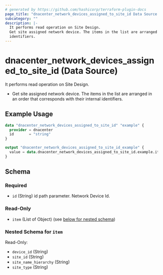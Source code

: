 ```yaml
---
# generated by https://github.com/hashicorp/terraform-plugin-docs
page_title: "dnacenter_network_devices_assigned_to_site_id Data Source - terraform-provider-dnacenter"
subcategory: ""
description: |-
  It performs read operation on Site Design.
  Get site assigned network device. The items in the list are arranged in an order that corresponds with their internal
  identifiers.
---
```


# dnacenter_network_devices_assigned_to_site_id (Data Source)

It performs read operation on Site Design.

- Get site assigned network device. The items in the list are arranged in an order that corresponds with their internal
identifiers.

## Example Usage

```terraform
data "dnacenter_network_devices_assigned_to_site_id" "example" {
  provider = dnacenter
  id       = "string"
}

output "dnacenter_network_devices_assigned_to_site_id_example" {
  value = data.dnacenter_network_devices_assigned_to_site_id.example.item
}
```

<!-- schema generated by tfplugindocs -->
## Schema

### Required

- `id` (String) id path parameter. Network Device Id.

### Read-Only

- `item` (List of Object) (see [below for nested schema](#nestedatt--item))

<a id="nestedatt--item"></a>
### Nested Schema for `item`

Read-Only:

- `device_id` (String)
- `site_id` (String)
- `site_name_hierarchy` (String)
- `site_type` (String)
